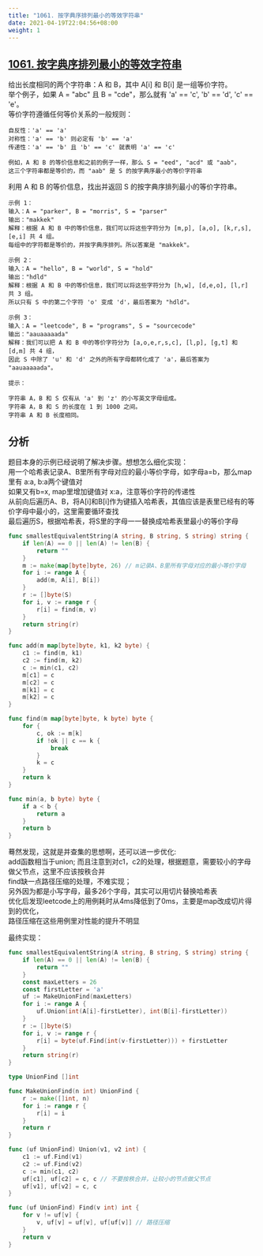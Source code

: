 ```yaml
---
title: "1061. 按字典序排列最小的等效字符串"
date: 2021-04-19T22:04:56+08:00
weight: 1
---
```


## [1061. 按字典序排列最小的等效字符串](https://leetcode-cn.com/problems/lexicographically-smallest-equivalent-string)
给出长度相同的两个字符串：A 和 B，其中 A[i] 和 B[i] 是一组等价字符。  
举个例子，如果 A = "abc" 且 B = "cde"，那么就有 'a' == 'c', 'b' == 'd', 'c' == 'e'。  
等价字符遵循任何等价关系的一般规则：

    自反性：'a' == 'a'
    对称性：'a' == 'b' 则必定有 'b' == 'a'
    传递性：'a' == 'b' 且 'b' == 'c' 就表明 'a' == 'c'
    
    例如，A 和 B 的等价信息和之前的例子一样，那么 S = "eed", "acd" 或 "aab"，
    这三个字符串都是等价的，而 "aab" 是 S 的按字典序最小的等价字符串

利用 A 和 B 的等价信息，找出并返回 S 的按字典序排列最小的等价字符串。
```
示例 1：
输入：A = "parker", B = "morris", S = "parser"
输出："makkek"
解释：根据 A 和 B 中的等价信息，我们可以将这些字符分为 [m,p], [a,o], [k,r,s], [e,i] 共 4 组。
每组中的字符都是等价的，并按字典序排列。所以答案是 "makkek"。

示例 2：
输入：A = "hello", B = "world", S = "hold"
输出："hdld"
解释：根据 A 和 B 中的等价信息，我们可以将这些字符分为 [h,w], [d,e,o], [l,r] 共 3 组。
所以只有 S 中的第二个字符 'o' 变成 'd'，最后答案为 "hdld"。

示例 3：
输入：A = "leetcode", B = "programs", S = "sourcecode"
输出："aauaaaaada"
解释：我们可以把 A 和 B 中的等价字符分为 [a,o,e,r,s,c], [l,p], [g,t] 和 [d,m] 共 4 组，
因此 S 中除了 'u' 和 'd' 之外的所有字母都转化成了 'a'，最后答案为 "aauaaaaada"。

提示：

字符串 A，B 和 S 仅有从 'a' 到 'z' 的小写英文字母组成。
字符串 A，B 和 S 的长度在 1 到 1000 之间。
字符串 A 和 B 长度相同。
```
## 分析
题目本身的示例已经说明了解决步骤。想想怎么细化实现：  
用一个哈希表记录A、B里所有字母对应的最小等价字母，如字母a=b，那么map里有 a:a, b:a两个键值对  
如果又有b=x, map里增加键值对 x:a，注意等价字符的传递性  
从前向后遍历A、B，将A[i]和B[i]作为键插入哈希表，其值应该是表里已经有的等价字母中最小的，这里需要循环查找  
最后遍历S，根据哈希表，将S里的字母一一替换成哈希表里最小的等价字母
```go
func smallestEquivalentString(A string, B string, S string) string {
	if len(A) == 0 || len(A) != len(B) {
		return ""
	}
	m := make(map[byte]byte, 26) // m记录A、B里所有字母对应的最小等价字母
	for i := range A {
		add(m, A[i], B[i])
	}
	r := []byte(S)
	for i, v := range r {
		r[i] = find(m, v)
	}
	return string(r)
}

func add(m map[byte]byte, k1, k2 byte) {
	c1 := find(m, k1)
	c2 := find(m, k2)
	c := min(c1, c2)
	m[c1] = c
	m[c2] = c
	m[k1] = c
	m[k2] = c
}

func find(m map[byte]byte, k byte) byte {
	for {
		c, ok := m[k]
		if !ok || c == k {
			break
		}
		k = c
	}
	return k
}

func min(a, b byte) byte {
	if a < b {
		return a
	}
	return b
}
```
蓦然发现，这就是并查集的思想啊，还可以进一步优化:  
add函数相当于union; 而且注意到对c1，c2的处理，根据题意，需要较小的字母做父节点，这里不应该按秩合并  
find缺一点路径压缩的处理，不难实现；  
另外因为都是小写字母，最多26个字母，其实可以用切片替换哈希表  
优化后发现leetcode上的用例耗时从4ms降低到了0ms，主要是map改成切片得到的优化，  
路径压缩在这些用例里对性能的提升不明显

最终实现：
```go
func smallestEquivalentString(A string, B string, S string) string {
	if len(A) == 0 || len(A) != len(B) {
		return ""
	}
	const maxLetters = 26
	const firstLetter = 'a'
	uf := MakeUnionFind(maxLetters)
	for i := range A {
		uf.Union(int(A[i]-firstLetter), int(B[i]-firstLetter))
	}
	r := []byte(S)
	for i, v := range r {
		r[i] = byte(uf.Find(int(v-firstLetter))) + firstLetter
	}
	return string(r)
}

type UnionFind []int

func MakeUnionFind(n int) UnionFind {
	r := make([]int, n)
	for i := range r {
		r[i] = i
	}
	return r
}

func (uf UnionFind) Union(v1, v2 int) {
	c1 := uf.Find(v1)
	c2 := uf.Find(v2)
	c := min(c1, c2)
	uf[c1], uf[c2] = c, c // 不要按秩合并，让较小的节点做父节点
	uf[v1], uf[v2] = c, c
}

func (uf UnionFind) Find(v int) int {
	for v != uf[v] {
		v, uf[v] = uf[v], uf[uf[v]] // 路径压缩
	}
	return v
}
```
